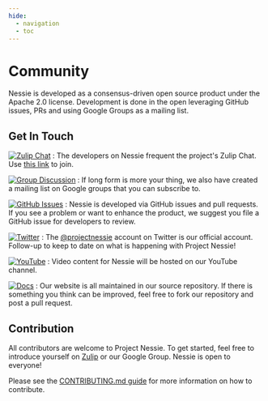 ```yaml
---
hide:
  - navigation
  - toc
---
```


# Community

Nessie is developed as a consensus-driven open source product under the Apache 2.0
license. Development is done in the open leveraging GitHub issues, PRs and using
Google Groups as a mailing list.

## Get In Touch

[![Zulip Chat](https://img.shields.io/badge/Zulip-Chat_With_Us-blue?color=4051b5&logo=zulip&style=for-the-badge&logoColor=white)](https://project-nessie.zulipchat.com/)
: The developers on Nessie frequent the project's Zulip Chat. 
  Use [this link](https://project-nessie.zulipchat.com/) to join.

[![Group Discussion](https://img.shields.io/badge/Discussion-groups.google.com-blue.svg?color=4051b5&logo=google&style=for-the-badge&logoColor=white)](https://groups.google.com/g/projectnessie)
: If long form is more your thing, we also have created a mailing list on Google groups
  that you can subscribe to.

[![GitHub Issues](https://img.shields.io/badge/GitHub-Issues-blue?color=4051b5&logo=github&style=for-the-badge&logoColor=white)](https://github.com/projectnessie/nessie/issues)
: Nessie is developed via GitHub issues and pull requests. If you see a problem
  or want to enhance the product, we suggest you file a GitHub issue for developers to
  review.

[![Twitter](https://img.shields.io/badge/Twitter-Follow_Us-blue?color=4051b5&logo=twitter&style=for-the-badge&logoColor=white)](https://twitter.com/projectnessie)
: The [@projectnessie](https://twitter.com/projectnessie) account on Twitter is our official account. Follow-up to keep
  to date on what is happening with Project Nessie!

[![YouTube](https://img.shields.io/badge/Youtube-Watch-blue?color=4051b5&logo=youtube&style=for-the-badge&logoColor=white)](https://www.youtube.com/channel/UC5xjzYuGGuGPCY9FNtqZMsQ)
: Video content for Nessie will be hosted on our YouTube channel.

[![Docs](https://img.shields.io/badge/Docs-Learn_More-blue?color=4051b5&logo=gitbook&style=for-the-badge&logoColor=white)](https://github.com/projectnessie/nessie/tree/main/site/docs)
: Our website is all maintained in our source repository. If there is something you think
  can be improved, feel free to fork our repository and post a pull request.

## Contribution

All contributors are welcome to Project Nessie. To get started, feel free to introduce yourself
on [Zulip](https://project-nessie.zulipchat.com/) or our Google Group. Nessie is open to everyone!

Please see the [CONTRIBUTING.md guide](https://github.com/projectnessie/nessie/blob/main/CONTRIBUTING.md) for more information
on how to contribute.
